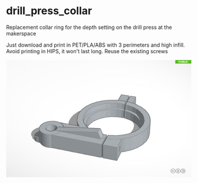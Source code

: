 # drill_press_collar
Replacement collar ring for the depth setting on the drill press at the makerspace

Just download and print in PET/PLA/ABS with 3 perimeters and high infill.   Avoid printing in HIPS, it won't last long.
Reuse the existing screws


![Collar rendering](https://github.com/TheMakerStation/drill_press_collar/blob/master/replacement_ring_drill_press.JPG?raw=true)
